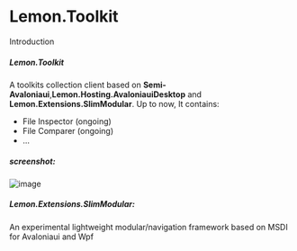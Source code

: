 # Lemon.Toolkit

Introduction
##### Lemon.Toolkit
A toolkits collection client based on **Semi-Avaloniaui**,**Lemon.Hosting.AvaloniauiDesktop** and **Lemon.Extensions.SlimModular**.
Up to now, It contains:
- File Inspector (ongoing)
- File Comparer (ongoing)
- ...
##### screenshot:
![image](https://github.com/user-attachments/assets/3c4c3b1c-2680-46ad-8829-f3dfd84421ae)

##### Lemon.Extensions.SlimModular:
An experimental lightweight modular/navigation framework based on MSDI for Avaloniaui and Wpf
